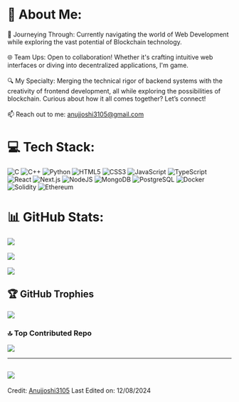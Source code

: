 # 💫 About Me:
🚀 Journeying Through: Currently navigating the world of Web Development while exploring the vast potential of Blockchain technology.<br>  
🌐 Team Ups: Open to collaboration! Whether it's crafting intuitive web interfaces or diving into decentralized applications, I'm game.<br>  
🔍 My Specialty: Merging the technical rigor of backend systems with the creativity of frontend development, all while exploring the possibilities of blockchain. Curious about how it all comes together? Let’s connect!<br>  
📫 Reach out to me: [anujjoshi3105@gmail.com](mailto:anujjoshi3105@gmail.com)<br>

# 💻 Tech Stack:
![C](https://img.shields.io/badge/C-%2300599C.svg?style=for-the-badge&logo=c&logoColor=white)
![C++](https://img.shields.io/badge/C++-%2300599C.svg?style=for-the-badge&logo=c%2B%2B&logoColor=white)
![Python](https://img.shields.io/badge/python-%2314354C.svg?style=for-the-badge&logo=python&logoColor=white)
![HTML5](https://img.shields.io/badge/html5-%23E34F26.svg?style=for-the-badge&logo=html5&logoColor=white) ![CSS3](https://img.shields.io/badge/css3-%231572B6.svg?style=for-the-badge&logo=css3&logoColor=white) ![JavaScript](https://img.shields.io/badge/javascript-%23323330.svg?style=for-the-badge&logo=javascript&logoColor=%23F7DF1E) ![TypeScript](https://img.shields.io/badge/typescript-%23007ACC.svg?style=for-the-badge&logo=typescript&logoColor=white)
 ![React](https://img.shields.io/badge/react-%2320232a.svg?style=for-the-badge&logo=react&logoColor=%2361DAFB) ![Next.js](https://img.shields.io/badge/next.js-%23000000.svg?style=for-the-badge&logo=next.js&logoColor=white) ![NodeJS](https://img.shields.io/badge/node.js-6DA55F?style=for-the-badge&logo=node.js&logoColor=white) ![MongoDB](https://img.shields.io/badge/mongodb-%234ea94b.svg?style=for-the-badge&logo=mongodb&logoColor=white) ![PostgreSQL](https://img.shields.io/badge/postgresql-%23316192.svg?style=for-the-badge&logo=postgresql&logoColor=white) ![Docker](https://img.shields.io/badge/docker-%230db7ed.svg?style=for-the-badge&logo=docker&logoColor=white) ![Solidity](https://img.shields.io/badge/solidity-%23363636.svg?style=for-the-badge&logo=solidity&logoColor=white) ![Ethereum](https://img.shields.io/badge/ethereum-%238C8C8C.svg?style=for-the-badge&logo=ethereum&logoColor=white)

# 📊 GitHub Stats:
![](https://github-readme-stats.vercel.app/api?username=Anujjoshi3105&theme=dark&hide_border=false&include_all_commits=false&count_private=false)<br/>  
![](https://github-readme-streak-stats.herokuapp.com/?user=Anujjoshi3105&theme=dark&hide_border=false)<br/>  
![](https://github-readme-stats.vercel.app/api/top-langs/?username=Anujjoshi3105&theme=dark&hide_border=false&include_all_commits=false&count_private=false&layout=compact)

## 🏆 GitHub Trophies
![](https://github-profile-trophy.vercel.app/?username=Anujjoshi3105&theme=onedark&no-frame=true&no-bg=false&margin-w=4)

### 🔝 Top Contributed Repo
![](https://github-contributor-stats.vercel.app/api?username=Anujjoshi3105&limit=5&theme=tokyonight&combine_all_yearly_contributions=true)

---
[![](https://visitcount.itsvg.in/api?id=Anujjoshi3105&icon=2&color=4)](https://visitcount.itsvg.in)
------

Credit: [Anujjoshi3105](https://github.com/Anujjoshi3105)
Last Edited on: 12/08/2024
